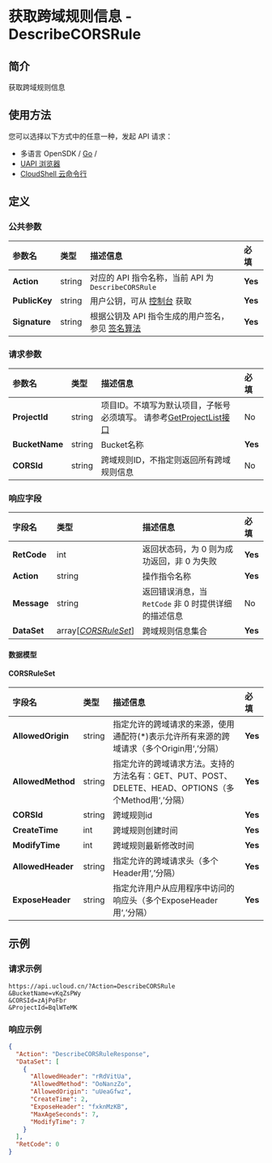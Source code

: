 # 获取跨域规则信息 - DescribeCORSRule


## 简介

获取跨域规则信息






## 使用方法

您可以选择以下方式中的任意一种，发起 API 请求：
- 多语言 OpenSDK / [Go](https://github.com/ucloud/ucloud-sdk-go) /
- [UAPI 浏览器](https://console.ucloud.cn/uapi/detail?id=DescribeCORSRule)
- [CloudShell 云命令行](https://shell.ucloud.cn/)


## 定义

### 公共参数

| 参数名 | 类型 | 描述信息 | 必填 |
|:---|:---|:---|:---|
| **Action**     | string  | 对应的 API 指令名称，当前 API 为 `DescribeCORSRule`                        | **Yes** |
| **PublicKey**  | string  | 用户公钥，可从 [控制台](https://console.ucloud.cn/uapi/apikey) 获取                                             | **Yes** |
| **Signature**  | string  | 根据公钥及 API 指令生成的用户签名，参见 [签名算法](api/summary/signature.md)  | **Yes** |

### 请求参数

| 参数名 | 类型 | 描述信息 | 必填 |
|:---|:---|:---|:---|
| **ProjectId** | string | 项目ID。不填写为默认项目，子帐号必须填写。 请参考[GetProjectList接口](https://docs.ucloud.cn/api/summary/get_project_list) |No|
| **BucketName** | string | Bucket名称 |**Yes**|
| **CORSId** | string | 跨域规则ID，不指定则返回所有跨域规则信息 |No|

### 响应字段

| 字段名 | 类型 | 描述信息 | 必填 |
|:---|:---|:---|:---|
| **RetCode** | int | 返回状态码，为 0 则为成功返回，非 0 为失败 |**Yes**|
| **Action** | string | 操作指令名称 |**Yes**|
| **Message** | string | 返回错误消息，当 `RetCode` 非 0 时提供详细的描述信息 |No|
| **DataSet** | array[[*CORSRuleSet*](#CORSRuleSet)] | 跨域规则信息集合 |**Yes**|

#### 数据模型


#### CORSRuleSet

| 字段名 | 类型 | 描述信息 | 必填 |
|:---|:---|:---|:---|
| **AllowedOrigin** | string | 指定允许的跨域请求的来源，使用通配符(*)表示允许所有来源的跨域请求（多个Origin用‘,’分隔） |**Yes**|
| **AllowedMethod** | string | 指定允许的跨域请求方法。支持的方法名有：GET、PUT、POST、DELETE、HEAD、OPTIONS（多个Method用‘,’分隔） |**Yes**|
| **CORSId** | string | 跨域规则id |**Yes**|
| **CreateTime** | int | 跨域规则创建时间 |**Yes**|
| **ModifyTime** | int | 跨域规则最新修改时间 |**Yes**|
| **AllowedHeader** | string | 指定允许的跨域请求头（多个Header用‘,’分隔） |**Yes**|
| **ExposeHeader** | string | 指定允许用户从应用程序中访问的响应头（多个ExposeHeader用‘,’分隔） |**Yes**|

## 示例

### 请求示例
    
```
https://api.ucloud.cn/?Action=DescribeCORSRule
&BucketName=vKqZsPWy
&CORSId=zAjPoFbr
&ProjectId=BqlWTeMK
```

### 响应示例
    
```json
{
  "Action": "DescribeCORSRuleResponse",
  "DataSet": [
    {
      "AllowedHeader": "rRdVitUa",
      "AllowedMethod": "OoNanzZo",
      "AllowedOrigin": "uUeaGfwz",
      "CreateTime": 2,
      "ExposeHeader": "fxknMzKB",
      "MaxAgeSeconds": 7,
      "ModifyTime": 7
    }
  ],
  "RetCode": 0
}
```





